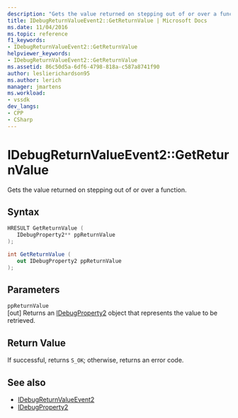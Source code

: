 ```yaml
---
description: "Gets the value returned on stepping out of or over a function."
title: IDebugReturnValueEvent2::GetReturnValue | Microsoft Docs
ms.date: 11/04/2016
ms.topic: reference
f1_keywords:
- IDebugReturnValueEvent2::GetReturnValue
helpviewer_keywords:
- IDebugReturnValueEvent2::GetReturnValue
ms.assetid: 86c50d5a-6df6-4798-818a-c587a8741f90
author: leslierichardson95
ms.author: lerich
manager: jmartens
ms.workload:
- vssdk
dev_langs:
- CPP
- CSharp
---
```

# IDebugReturnValueEvent2::GetReturnValue
Gets the value returned on stepping out of or over a function.

## Syntax

```cpp
HRESULT GetReturnValue ( 
   IDebugProperty2** ppReturnValue
);
```

```csharp
int GetReturnValue ( 
   out IDebugProperty2 ppReturnValue
);
```

## Parameters
`ppReturnValue`\
[out] Returns an [IDebugProperty2](../../../extensibility/debugger/reference/idebugproperty2.md) object that represents the value to be retrieved.

## Return Value
 If successful, returns `S_OK`; otherwise, returns an error code.

## See also
- [IDebugReturnValueEvent2](../../../extensibility/debugger/reference/idebugreturnvalueevent2.md)
- [IDebugProperty2](../../../extensibility/debugger/reference/idebugproperty2.md)
